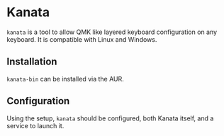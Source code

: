 # Kanata

`kanata` is a tool to allow QMK like layered keyboard configuration on any keyboard. It is
compatible with Linux and Windows.

## Installation

`kanata-bin` can be installed via the AUR.

## Configuration

Using the setup, `kanata` should be configured, both Kanata itself, and a service to launch it.

